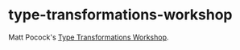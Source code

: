 # type-transformations-workshop

Matt Pocock's [Type Transformations Workshop](https://github.com/total-typescript/type-transformations-workshop).
